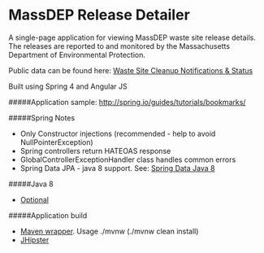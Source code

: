 MassDEP Release Detailer
====================
A single-page application for viewing MassDEP waste site release details. The releases are reported to and monitored by the Massachusetts Department of Environmental Protection. 

Public data can be found here: <a href="http://www.mass.gov/eea/agencies/massdep/cleanup/sites/downloadable-site-lists.html">Waste Site Cleanup Notifications & Status</a>

Built using Spring 4 and Angular JS

#####Application sample:
http://spring.io/guides/tutorials/bookmarks/


#####Spring Notes
  * Only Constructor injections (recommended - help to avoid NullPointerException)
  * Spring controllers return HATEOAS response
  * GlobalControllerExceptionHandler class handles common errors
  * Spring Data JPA - java 8 support. See: [Spring Data Java 8](https://github.com/spring-projects/spring-data-examples/tree/master/jpa/java8)
  
  
#####Java 8
  * [Optional](http://www.oracle.com/technetwork/articles/java/java8-optional-2175753.html)
  
#####Application build
  * [Maven wrapper](https://github.com/takari/maven-wrapper). Usage ./mvnw <goal> (./mvnw clean install) 
  * [JHipster](https://jhipster.github.io)